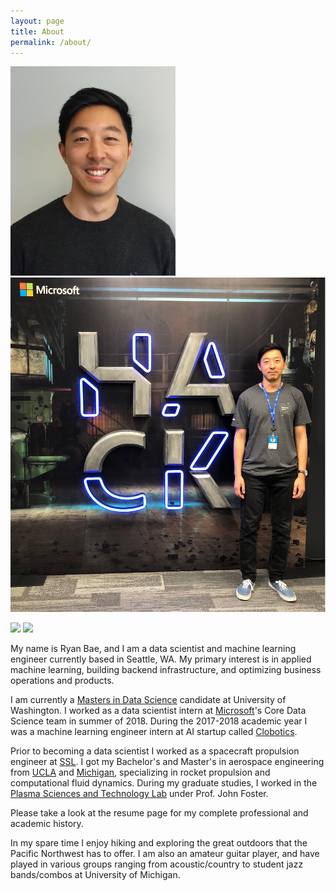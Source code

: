 ```yaml
---
layout: page
title: About
permalink: /about/
---
```

![headshot](images/headshot.png)
![msft-hackathon](images/msft-hackathon.jpg)

<img src="https://github.com/heybaebae/RyanBaeProfessionalPage/images/headshot.png" width="300">

<img src="https://github.com/heybaebae/RyanBaeProfessionalPage/images/msft-hackathon.jpg" width="300">

My name is Ryan Bae, and I am a data scientist and machine learning engineer currently based in Seattle, WA. My primary interest is in applied machine learning, building backend infrastructure, and optimizing business operations and products.

I am currently a [Masters in Data Science](https://www.datasciencemasters.uw.edu/) candidate at University of Washington. I worked as a data scientist intern at [Microsoft](https://www.microsoft.com/en-us/)'s Core Data Science team in summer of 2018. During the 2017-2018 academic year I was a machine learning engineer intern at AI startup called [Clobotics](https://www.clobotics.com/).

Prior to becoming a data scientist I worked as a spacecraft propulsion engineer at [SSL](http://sslmda.com/). I got my Bachelor's and Master's in aerospace engineering from [UCLA](https://www.mae.ucla.edu/) and [Michigan](https://aero.engin.umich.edu/academics/graduate/mse/), specializing in rocket propulsion and computational fluid dynamics. During my graduate studies, I worked in the [Plasma Sciences and Technology Lab](https://pstlab.engin.umich.edu/) under Prof. John Foster.

Please take a look at the resume page for my complete professional and academic history.

In my spare time I enjoy hiking and exploring the great outdoors that the Pacific Northwest has to offer. I am also an amateur guitar player, and have played in various groups ranging from acoustic/country to student jazz bands/combos at University of Michigan.
